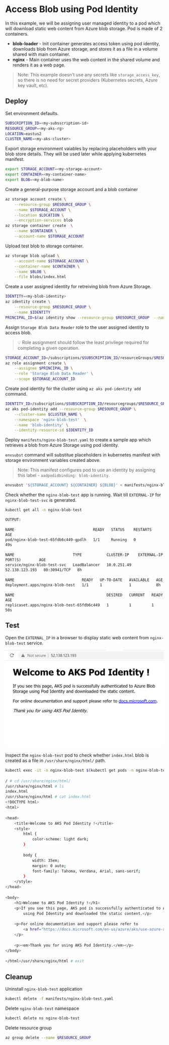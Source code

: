 # Access Blob using Pod Identity

In this example, we will be assigning user managed identity to a pod which will download static web content from Azure blob storage. Pod is made of 2 containers.

- **blob-loader** - Init container generates access token using pod identity, downloads blob from Azure storage, and stores it as a file in a volume shared with main container.
- **nginx** - Main container uses the web content in the shared volume and renders it as a web page.

> Note: This example doesn't use any secrets like `storage_access_key`, so there is no need for secret providers (Kubernetes secrets, Azure key vault, etc).

## Deploy

Set environment defaults.

```sh
SUBSCRIPTION_ID=<my-subsscription-id>
RESOURCE_GROUP=<my-aks-rg>
LOCATION=eastus2
CLUSTER_NAME=<my-aks-cluster>
```

Export storage environment vaiables by replacing placeholders with your blob store details. They will be used later while applying kubernetes manifest. 

```sh
export STORAGE_ACCOUNT=<my-storage-account>
export CONTAINER=<my-container-name>
export BLOB=<my-blob-name>
```

Create a general-purpose storage account and a blob container 

```sh
az storage account create \
    --resource-group $RESOURCE_GROUP \
    --name $STORAGE_ACCOUNT \
    --location $LOCATION \
    --encryption-services blob
az storage container create  \
    --name $CONTAINER \
    --account-name $STORAGE_ACCOUNT
```

Upload test blob to storage container.

```sh
az storage blob upload \
    --account-name $STORAGE_ACCOUNT \
    --container-name $CONTAINER \
    --name $BLOB \
    --file blobs/index.html 
```
 
Create a user assigned identity for retreiving blob from Azure Storage.

```sh
IDENTITY=<my-blob-identity>
az identity create \
    --resource-group $RESOURCE_GROUP \
    --name $IDENTITY
PRINCIPAL_ID=$(az identity show --resource-group $RESOURCE_GROUP  --name $IDENTITY --query 'principalId' -o tsv)
```

Assign `Storage Blob Data Reader` role to the user assigned identity to access blob.

> 💡 Role assignment should follow the least privilege required for completing a given operation. 
```sh
STORAGE_ACCOUNT_ID=/subscriptions/$SUBSCRIPTION_ID/resourceGroups/$RESOURCE_GROUP/providers/Microsoft.Storage/storageAccounts/$STORAGE_ACCOUNT
az role assignment create \
    --assignee $PRINCIPAL_ID \
    --role 'Storage Blob Data Reader' \
    --scope $STORAGE_ACCOUNT_ID
```

Create pod identity for the cluster using `az aks pod-identity add` command.

```sh
IDENTITY_ID=/subscriptions/$SUBSCRIPTION_ID/resourcegroups/$RESOURCE_GROUP/providers/Microsoft.ManagedIdentity/userAssignedIdentities/$IDENTITY
az aks pod-identity add --resource-group $RESOURCE_GROUP \
    --cluster-name $CLUSTER_NAME \
    --namespace 'nginx-blob-test'  \
    --name 'blob-identity' \
    --identity-resource-id $IDENTITY_ID
```

Deploy `manifests/nginx-blob-test.yaml` to create a sample app which retrieves a blob from Azure Storage using pod identity. 

`envsubst` command will substitue placeholders in kubernetes manifest with storage environment variables created above.

> Note: This manifest configures pod to use an identity by assigning this label - `aadpodidbinding: blob-identity`.

```sh
envsubst '${STORAGE_ACCOUNT} ${CONTAINER} ${BLOB}' < manifests/nginx-blob-test.yaml | kubectl apply -f -
```

Check whether the `nginx-blob-test` app is running. Wait till `EXTERNAL-IP` for `nginx-blob-test-svc` is generated.

```sh
kubectl get all -n nginx-blob-test
```

```
OUTPUT:

NAME                                   READY   STATUS    RESTARTS   AGE
pod/nginx-blob-test-65fdb6c449-gpdlh   1/1     Running   0          49s

NAME                          TYPE           CLUSTER-IP    EXTERNAL-IP      PORT(S)        AGE
service/nginx-blob-test-svc   LoadBalancer   10.0.251.49   52.138.123.193   80:30941/TCP   8h

NAME                              READY   UP-TO-DATE   AVAILABLE   AGE
deployment.apps/nginx-blob-test   1/1     1            1           8h

NAME                                         DESIRED   CURRENT   READY   AGE
replicaset.apps/nginx-blob-test-65fdb6c449   1         1         1       50s
```

## Test

Open the `EXTERNAL_IP` in a browser to display static web content from `nginx-blob-test` service.

![AKS Pod Identity Flow](img/aks-pod-identity-test.png)

Inspect the `nginx-blob-test` pod to check whether `index.html` blob is created as a file in `/usr/share/nginx/html/` path.

```sh
kubectl exec -it -n nginx-blob-test $(kubectl get pods -n nginx-blob-test -l app=nginx-blob-test -o jsonpath='{.items[0].metadata.name}') -- sh

/ # cd /usr/share/nginx/html/
/usr/share/nginx/html # ls
index.html
/usr/share/nginx/html # cat index.html
<!DOCTYPE html>
<html>

<head>
    <title>Welcome to AKS Pod Identity !</title>
    <style>
        html {
            color-scheme: light dark;
        }

        body {
            width: 35em;
            margin: 0 auto;
            font-family: Tahoma, Verdana, Arial, sans-serif;
        }
    </style>
</head>

<body>
    <h1>Welcome to AKS Pod Identity !</h1>
    <p>If you see this page, AKS pod is successfully authenticated to Azure Blob Storage
        using Pod Identity and downloaded the static content.</p>

    <p>For online documentation and support please refer to
        <a href="https://docs.microsoft.com/en-us/azure/aks/use-azure-ad-pod-identity/">docs.microsoft.com</a>.
    </p>

    <p><em>Thank you for using AKS Pod Identity.</em></p>
</body>

</html>/usr/share/nginx/html # exit
```

## Cleanup

Uninstall `nginx-blob-test` application 

```sh
kubectl delete -f manifests/nginx-blob-test.yaml
```

Delete `nginx-blob-test` namespace

```sh
kubectl delete ns nginx-blob-test
```

Delete resource group

```sh
az group delete --name $RESOURCE_GROUP
```
